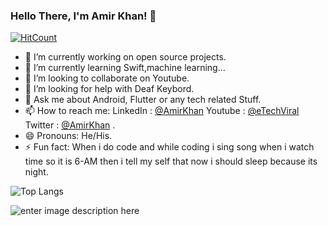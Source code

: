 ### Hello There, I'm Amir Khan! 👋

[![HitCount](http://hits.dwyl.com/amirk3321/amirk3321.svg)](http://hits.dwyl.com/amirk3321/amirk3321)



- 🔭 I’m currently working on open source projects.
- 🌱 I’m currently learning Swift,machine learning...
- 👯 I’m looking to collaborate on Youtube.
- 🤔 I’m looking for help with Deaf Keybord.
- 💬 Ask me about Android, Flutter or any tech related Stuff.
- 📫 How to reach me: LinkedIn : [@AmirKhan](https://www.linkedin.com/in/amir-khan-119542b3)
Youtube : [@eTechViral](https://www.youtube.com/channel/UCO6gMNHYhRqyzbskNh4gG_A)
Twitter  : [@AmirKhan](https://twitter.com/__Meer___)
.
- 😄 Pronouns: He/His.
- ⚡ Fun fact: When i do code and while coding i sing song when i watch time so it is 6-AM then i tell my self that now i should sleep because its night.

![Top Langs](https://github-readme-stats.vercel.app/api/top-langs/?username=amirk3321)

![enter image description here](https://github-readme-stats.vercel.app/api?username=amirk3321&&show_icons=true&title_color=ffffff&icon_color=bb2acf&text_color=daf7dc&bg_color=151515)

